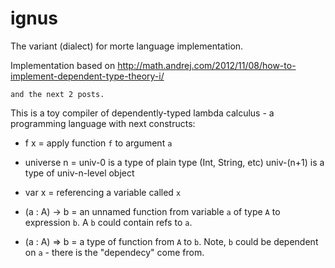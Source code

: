 ignus
=====

The variant (dialect) for morte language implementation.

Implementation based on
    http://math.andrej.com/2012/11/08/how-to-implement-dependent-type-theory-i/

    and the next 2 posts.

This is a toy compiler of dependently-typed lambda calculus -
 a programming language with next constructs:
  - f x          = apply function `f` to argument `a`

  - universe n   = univ-0     is a type of plain type (Int, String, etc)
                   univ-(n+1) is a type of univ-n-level object

  - var x        = referencing a variable called `x`

  - (a : A) -> b = an unnamed function from variable `a` of type `A`
                   to expression `b`. A `b` could contain refs to `a`.

  - (a : A) => b = a type of function from `A` to `b`.
                   Note, `b` could be dependent on `a` - there is
                   the "dependecy" come from.
